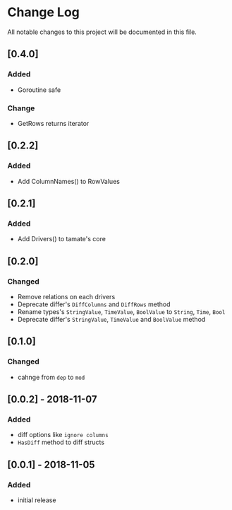 # Change Log
All notable changes to this project will be documented in this file.

## [0.4.0]
### Added
 - Goroutine safe
### Change
 - GetRows returns iterator

## [0.2.2]
### Added
- Add ColumnNames() to RowValues

## [0.2.1]
### Added
- Add Drivers() to tamate's core

## [0.2.0]
### Changed
- Remove relations on each drivers
- Deprecate differ's `DiffColumns` and `DiffRows` method
- Rename types's `StringValue`, `TimeValue`, `BoolValue` to `String`, `Time`, `Bool`
- Deprecate differ's `StringValue`, `TimeValue` and `BoolValue` method

## [0.1.0]
### Changed
- cahnge from `dep` to `mod`

## [0.0.2] - 2018-11-07
### Added
- diff options like `ignore columns`
- `HasDiff` method to diff structs

## [0.0.1] - 2018-11-05
### Added
- initial release
